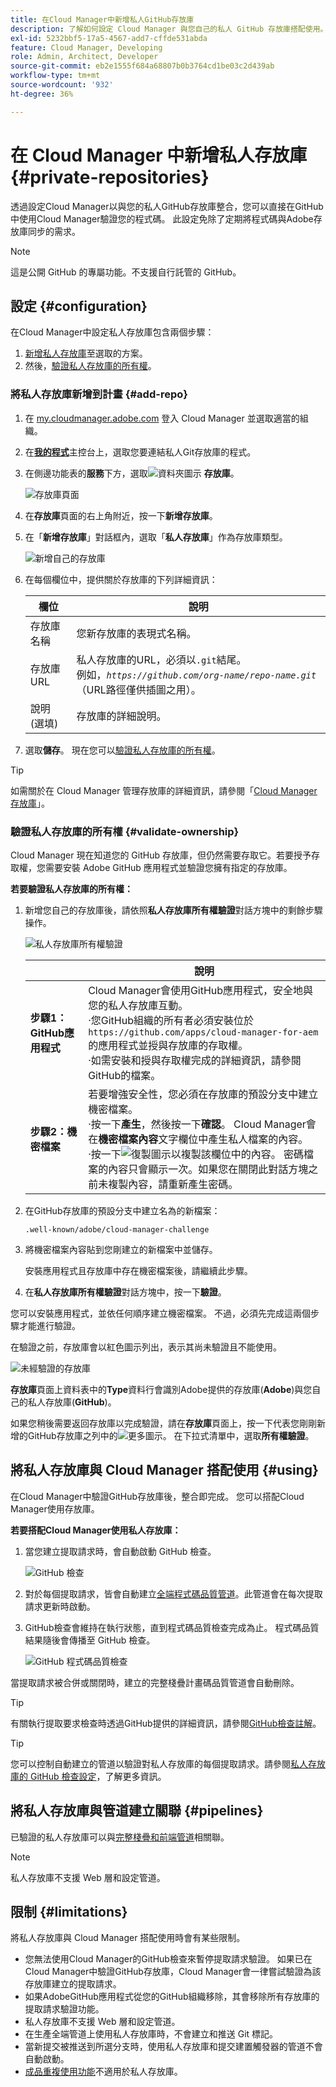 ```yaml
---
title: 在Cloud Manager中新增私人GitHub存放庫
description: 了解如何設定 Cloud Manager 與您自己的私人 GitHub 存放庫搭配使用。
exl-id: 5232bbf5-17a5-4567-add7-cffde531abda
feature: Cloud Manager, Developing
role: Admin, Architect, Developer
source-git-commit: eb2e1555f684a68807b0b3764cd1be03c2d439ab
workflow-type: tm+mt
source-wordcount: '932'
ht-degree: 36%

---
```


# 在 Cloud Manager 中新增私人存放庫 {#private-repositories}

透過設定Cloud Manager以與您的私人GitHub存放庫整合，您可以直接在GitHub中使用Cloud Manager驗證您的程式碼。 此設定免除了定期將程式碼與Adobe存放庫同步的需求。

<!-- CONSIDER ADDING MORE DETAIL... THE WHY. Some key points about this capability include the following:

* **Direct Integration**: With this setup, you can directly link your private GitHub repositories to Cloud Manager, allowing for seamless code validation, deployment, and CI/CD (Continuous Integration/Continuous Deployment) pipelines without needing to maintain a separate sync process with Adobe's default Git repository.

* **Customization and Autonomy**: Companies often prefer managing their own source code repositories for security, control, and integration purposes. "Build your own GitHub" allows organizations to maintain their internal development processes while leveraging the full functionality of Cloud Manager for building, testing, and deploying AEM (Adobe Experience Manager) applications.

* **Simplified Workflow**: It reduces the overhead of synchronizing code between multiple repositories by allowing Cloud Manager to access the organization's private repository directly, making the development cycle faster and more efficient.

* **CI/CD Pipelines**: Teams can still benefit from Adobe Cloud Manager's automated build, test, and deployment processes, as the integration allows the CI/CD pipelines to pull code from the organization's own GitHub repository.

In essence, a "Build your own GitHub" in Adobe Cloud Manager empowers teams to manage their own GitHub repositories while still using the robust deployment and validation capabilities of Cloud Manager. -->

>[!NOTE]
>
>這是公開 GitHub 的專屬功能。不支援自行託管的 GitHub。

## 設定 {#configuration}

在Cloud Manager中設定私人存放庫包含兩個步驟：

1. [新增私人存放庫](#add-repo)至選取的方案。
1. 然後，[驗證私人存放庫的所有權](#validate-ownership)。

### 將私人存放庫新增到計畫 {#add-repo}

1. 在 [my.cloudmanager.adobe.com](https://my.cloudmanager.adobe.com/) 登入 Cloud Manager 並選取適當的組織。

1. 在&#x200B;**[我的程式](/help/implementing/cloud-manager/navigation.md#my-programs)**&#x200B;主控台上，選取您要連結私人Git存放庫的程式。

1. 在側邊功能表的&#x200B;**服務**&#x200B;下方，選取![資料夾圖示](https://spectrum.adobe.com/static/icons/workflow_18/Smock_Folder_18_N.svg) **存放庫**。

   ![存放庫頁面](/help/implementing/cloud-manager/managing-code/assets/repositories-tab.png)

1. 在&#x200B;**存放庫**&#x200B;頁面的右上角附近，按一下&#x200B;**新增存放庫**。

1. 在「**新增存放庫**」對話框內，選取「**私人存放庫**」作為存放庫類型。

   ![新增自己的存放庫](/help/implementing/cloud-manager/assets/repos/add-own-github.png)

1. 在每個欄位中，提供關於存放庫的下列詳細資訊：

   | 欄位 | 說明 |
   | --- | --- |
   | 存放庫名稱 | 您新存放庫的表現式名稱。 |
   | 存放庫 URL | 私人存放庫的URL，必須以`.git`結尾。<br>例如，*`https://github.com/org-name/repo-name.git`* （URL路徑僅供插圖之用）。 |
   | 說明 (選填) | 存放庫的詳細說明。 |

1. 選取&#x200B;**儲存**。
現在您可以[驗證私人存放庫的所有權](#validate-ownership)。

>[!TIP]
>
>如需關於在 Cloud Manager 管理存放庫的詳細資訊，請參閱「[Cloud Manager 存放庫](/help/implementing/cloud-manager/managing-code/managing-repositories.md)」。

### 驗證私人存放庫的所有權 {#validate-ownership}

Cloud Manager 現在知道您的 GitHub 存放庫，但仍然需要存取它。若要授予存取權，您需要安裝 Adobe GitHub 應用程式並驗證您擁有指定的存放庫。

**若要驗證私人存放庫的所有權：**

1. 新增您自己的存放庫後，請依照&#x200B;**私人存放庫所有權驗證**&#x200B;對話方塊中的剩餘步驟操作。

   ![私人存放庫所有權驗證](/help/implementing/cloud-manager/assets/repos/private-repo-validate.png)

   |  | 說明 |
   | --- | --- |
   | **步驟1： GitHub應用程式** | Cloud Manager會使用GitHub應用程式，安全地與您的私人存放庫互動。<br>·您GitHub組織的所有者必須安裝位於`https://github.com/apps/cloud-manager-for-aem`的應用程式並授與存放庫的存取權。<br>·如需安裝和授與存取權完成的詳細資訊，請參閱GitHub的檔案。 |
   | **步驟2：機密檔案** | 若要增強安全性，您必須在存放庫的預設分支中建立機密檔案。<br>·按一下&#x200B;**產生**，然後按一下&#x200B;**確認**。 Cloud Manager會在&#x200B;**機密檔案內容**&#x200B;文字欄位中產生私人檔案的內容。<br>·按一下![復製圖示](https://spectrum.adobe.com/static/icons/workflow_18/Smock_Copy_18_N.svg)以複製該欄位中的內容。 密碼檔案的內容只會顯示一次。如果您在關閉此對話方塊之前未複製內容，請重新產生密碼。 |

1. 在GitHub存放庫的預設分支中建立名為的新檔案：

   `.well-known/adobe/cloud-manager-challenge`

1. 將機密檔案內容貼到您剛建立的新檔案中並儲存。

   安裝應用程式且存放庫中存在機密檔案後，請繼續此步驟。

1. 在&#x200B;**私人存放庫所有權驗證**&#x200B;對話方塊中，按一下&#x200B;**驗證**。

您可以安裝應用程式，並依任何順序建立機密檔案。 不過，必須先完成這兩個步驟才能進行驗證。

在驗證之前，存放庫會以紅色圖示列出，表示其尚未驗證且不能使用。

![未經驗證的存放庫](/help/implementing/cloud-manager/assets/repos/unvalidated-repo.png)

**存放庫**&#x200B;頁面上資料表中的&#x200B;**Type**&#x200B;資料行會識別Adobe提供的存放庫(**Adobe**)與您自己的私人存放庫(**GitHub**)。

如果您稍後需要返回存放庫以完成驗證，請在&#x200B;**存放庫**&#x200B;頁面上，按一下代表您剛剛新增的GitHub存放庫之列中的![更多圖示](https://spectrum.adobe.com/static/icons/workflow_18/Smock_More_18_N.svg)。 在下拉式清單中，選取&#x200B;**所有權驗證**。

## 將私人存放庫與 Cloud Manager 搭配使用 {#using}

在Cloud Manager中驗證GitHub存放庫後，整合即完成。 您可以搭配Cloud Manager使用存放庫。

**若要搭配Cloud Manager使用私人存放庫：**

1. 當您建立提取請求時，會自動啟動 GitHub 檢查。

   ![GitHub 檢查](/help/implementing/cloud-manager/assets/repos/github-checks.png)

1. 對於每個提取請求，皆會自動建立[全端程式碼品質管道](/help/implementing/cloud-manager/configuring-pipelines/introduction-ci-cd-pipelines.md)。此管道會在每次提取請求更新時啟動。

1. GitHub檢查會維持在執行狀態，直到程式碼品質檢查完成為止。 程式碼品質結果隨後會傳播至 GitHub 檢查。

   ![GitHub 程式碼品質檢查](/help/implementing/cloud-manager/assets/repos/github-code-quality.png)

當提取請求被合併或關閉時，建立的完整棧疊計畫碼品質管道會自動刪除。

>[!TIP]
>
>有關執行提取要求檢查時透過GitHub提供的詳細資訊，請參閱[GitHub檢查註解](github-annotations.md)。

>[!TIP]
>
>您可以控制自動建立的管道以驗證對私人存放庫的每個提取請求。請參閱[私人存放庫的 GitHub 檢查設定](github-check-config.md)，了解更多資訊。

## 將私人存放庫與管道建立關聯 {#pipelines}

已驗證的私人存放庫可以與[完整棧疊和前端管道](/help/implementing/cloud-manager/configuring-pipelines/introduction-ci-cd-pipelines.md)相關聯。

>[!NOTE]
>
>私人存放庫不支援 Web 層和設定管道。

## 限制 {#limitations}

將私人存放庫與 Cloud Manager 搭配使用時會有某些限制。

* 您無法使用Cloud Manager的GitHub檢查來暫停提取請求驗證。
如果已在Cloud Manager中驗證GitHub存放庫，Cloud Manager會一律嘗試驗證為該存放庫建立的提取請求。
* 如果AdobeGitHub應用程式從您的GitHub組織移除，其會移除所有存放庫的提取請求驗證功能。
* 私人存放庫不支援 Web 層和設定管道。
* 在生產全端管道上使用私人存放庫時，不會建立和推送 Git 標記。
* 當新提交被推送到所選分支時，使用私人存放庫和提交建置觸發器的管道不會自動啟動。
* [成品重複使用功能](/help/implementing/cloud-manager/getting-access-to-aem-in-cloud/setting-up-project.md#build-artifact-reuse)不適用於私人存放庫。
